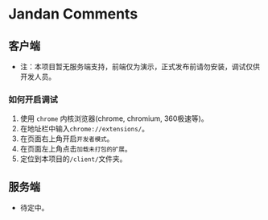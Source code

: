 # Jandan Comments

## 客户端

* 注：本项目暂无服务端支持，前端仅为演示，正式发布前请勿安装，调试仅供开发人员。

### 如何开启调试

1. 使用 `chrome` 内核浏览器(chrome, chromium, 360极速等)。
2. 在地址栏中输入`chrome://extensions/`。
3. 在页面右上角开启`开发者模式`。
4. 在页面左上角点击`加载未打包的扩展`。
5. 定位到本项目的`/client/`文件夹。

## 服务端

* 待定中。
